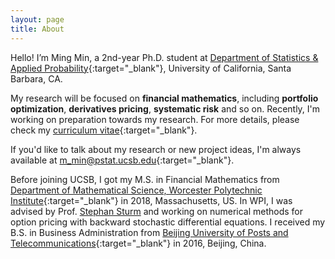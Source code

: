 ```yaml
---
layout: page
title: About
---
```


Hello! I’m Ming Min, a 2nd-year Ph.D. student at [Department of Statistics & Applied Probability](http://www.pstat.ucsb.edu){:target="_blank"}, University of California, Santa Barbara, CA.

My research will be focused on **financial mathematics**, including **portfolio optimization**, **derivatives pricing**, **systematic risk** and so on. Recently, I'm working on preparation towards my research. For more details, please check my [curriculum vitae](CV.pdf){:target="_blank"}. 

If you'd like to talk about my research or new project ideas, I'm always available at [m_min@pstat.ucsb.edu](mailto:m_min@pstat.ucsb.edu){:target="_blank"}.

Before joining UCSB, I got my M.S. in Financial Mathematics from [Department of Mathematical Science, Worcester Polytechnic Institute](https://www.wpi.edu/academics/departments/mathematical-sciences){:target="_blank"} in 2018, Massachusetts, US. In WPI, I was advised by Prof. [Stephan Sturm](http://users.wpi.edu/~ssturm/) and working on numerical methods for option pricing with backward stochastic differential equations. I received my B.S. in Business Administration from [Beijing University of Posts and Telecommunications](https://english.bupt.edu.cn){:target="_blank"} in 2016, Beijing, China.
